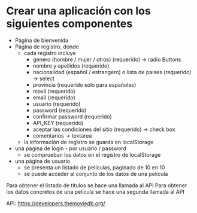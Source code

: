# Crear una aplicación con los siguientes componentes

- Página de bienvenida
- Página de registro, donde
  - cada registro incluye
    - genero (hombre / mujer / otros) (requerido) -> radio Buttons
    - nombre y apellidos (requerido)
    - nacionalidad (español / estrangero) o lista de paises (requerido) -> select
    - provincia (requerido solo para españoles)
    - movil (requerido)
    - email (requerido)
    - usuario (requerido)
    - password (requerido)
    - confirmar password (requerido)
    - API_KEY (requerido)
    - aceptar las condiciones del sitio (requerido) -> check box
    - comentarios -> textarea
  - la información de registro se guarda en localStorage
- una página de login - por usuario / password
  - se comprueban los datos en el registro de localStorage
- una página de usuario
  - se presenta un listado de películas, paginado de 10 en 10
  - se puede acceder al conjunto de los datos de una película

Para obtener el listado de títulos se hace una llamada al API
Para obtener los datos concretos de una película se hace una segunda llamada al API

API: https://developers.themoviedb.org/

